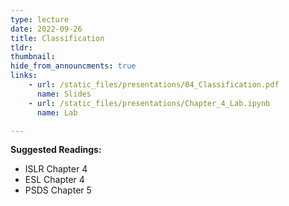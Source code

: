```yaml
---
type: lecture
date: 2022-09-26
title: Classification
tldr: 
thumbnail: 
hide_from_announcments: true
links: 
    - url: /static_files/presentations/04_Classification.pdf
      name: Slides
    - url: /static_files/presentations/Chapter_4_Lab.ipynb
      name: Lab

---
```

**Suggested Readings:**
- ISLR Chapter 4
- ESL Chapter 4
- PSDS Chapter 5

